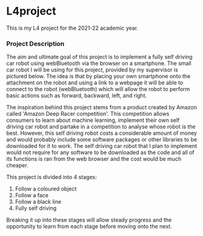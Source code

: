 # L4project

This is my L4 project for the 2021-22 academic year.

### Project Description 

The aim and ultimate goal of this project is to implement a fully self driving car robot using webBluetooth via the browser on a smartphone. The small car robot I will be using for this project, provided by my supervisor is pictured below. The idea is that by placing your own smartphone onto the attachment on the robot and using a link to a webpage it will be able to connect to the robot (webBluetooth) which will allow the robot to perform basic actions such as forward, backward, left, and right. 

The inspiration behind this project stems from a product created by Amazon called 'Amazon Deep Racer competition'. This competition allows consumers to learn about machine learning, implement their own self driving car robot and partake in a competition to analyse whose robot is the best. However, this self driving robot costs a considerable amount of money and would probably include some software packages or other libraries to be downloaded for it to work. The self driving car robot that I plan to implement would not require for any software to be downloaded as the code and all of its functions is ran from the web browser and the cost would be much cheaper. 

This project is divided into 4 stages:

1. Follow a coloured object 
2. Follow a face 
3. Follow a black line 
4. Fully self driving 

Breaking it up into these stages will allow steady progress and the opportunity to learn from each stage before moving onto the next. 
